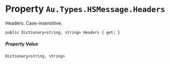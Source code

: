 # Property `Au.Types.HSMessage.Headers`

Headers. Case-insensitive.

```
public Dictionary<string, string> Headers { get; }
```

##### Property Value

`Dictionary<string, string>`